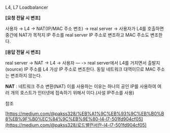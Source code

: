 L4, L7 Loadbalancer

**[요청 전달 시 변조]**

사용자 → L4 → NAT(IP/MAC 주소 변조) → real server
→ 사용자가 L4를 호출하면 중간에 NAT가 목적지 IP 주소를 real server IP 주소로 변조하고 MAC 주소도 변조한다.

**[응답 전달 시 변조]**

real server → NAT → L4 → 사용자
— -> real server에서 L4를 거치면서 출발지(source) IP 주소를 L4 가상 IP 주소로 변조한다. 동일 네트워크 대역이므로 MAC 주소는 변조하지 않는다.

**NAT** : 네트워크 주소 변환(NAT) 이를 사용하는 이유는 하나의 공인 IP를 사용하여 여러 개의 호스트가 인터넷에 접속하기 위해서 이다.(사설 IP주소를 사용)

참조

[https://medium.com/@pakss328/%EB%A1%9C%EB%93%9C%EB%B0%B8%EB%9F%B0%EC%84%9C%EB%9E%80-l4-l7-501fd904cf05](https://medium.com/@pakss328/로드밸런서란-l4-l7-501fd904cf05)